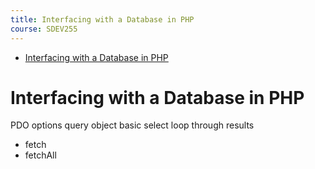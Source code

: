 ```yaml
---
title: Interfacing with a Database in PHP
course: SDEV255
---
```


- [Interfacing with a Database in PHP](#interfacing-with-a-database-in-php)

# Interfacing with a Database in PHP

PDO
options
query object
basic select
loop through results

- fetch
- fetchAll
